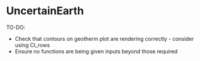 # UncertainEarth

TO-DO:
* Check that contours on geotherm plot are rendering correctly - consider using CI_rows
* Ensure no functions are being given inputs beyond those required
